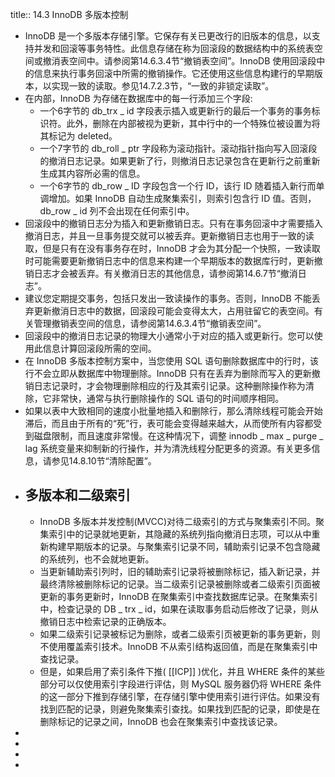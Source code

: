 title:: 14.3 InnoDB 多版本控制

- InnoDB 是一个多版本存储引擎。它保存有关已更改行的旧版本的信息，以支持并发和回滚等事务特性。此信息存储在称为回滚段的数据结构中的系统表空间或撤消表空间中。请参阅第14.6.3.4节“撤销表空间”。InnoDB 使用回滚段中的信息来执行事务回滚中所需的撤销操作。它还使用这些信息构建行的早期版本，以实现一致的读取。参见14.7.2.3节，“一致的非锁定读取”。
- 在内部，InnoDB 为存储在数据库中的每一行添加三个字段:
	- 一个6字节的 db_trx _ id 字段表示插入或更新行的最后一个事务的事务标识符。此外，删除在内部被视为更新，其中行中的一个特殊位被设置为将其标记为 deleted。
	- 一个7字节的 db_roll _ ptr 字段称为滚动指针。滚动指针指向写入回滚段的撤消日志记录。如果更新了行，则撤消日志记录包含在更新行之前重新生成其内容所必需的信息。
	- 一个6字节的 db_row _ ID 字段包含一个行 ID，该行 ID 随着插入新行而单调增加。如果 InnoDB 自动生成聚集索引，则索引包含行 ID 值。否则，db_row _ id 列不会出现在任何索引中。
- 回滚段中的撤销日志分为插入和更新撤销日志。只有在事务回滚中才需要插入撤消日志，并且一旦事务提交就可以被丢弃。更新撤销日志也用于一致的读取，但是只有在没有事务存在时，InnoDB 才会为其分配一个快照，一致读取时可能需要更新撤销日志中的信息来构建一个早期版本的数据库行时，更新撤销日志才会被丢弃。有关撤消日志的其他信息，请参阅第14.6.7节“撤消日志”。
- 建议您定期提交事务，包括只发出一致读操作的事务。否则，InnoDB 不能丢弃更新撤消日志中的数据，回滚段可能会变得太大，占用驻留它的表空间。有关管理撤销表空间的信息，请参阅第14.6.3.4节“撤销表空间”。
- 回滚段中的撤消日志记录的物理大小通常小于对应的插入或更新行。您可以使用此信息计算回滚段所需的空间。
- 在 InnoDB 多版本控制方案中，当您使用 SQL 语句删除数据库中的行时，该行不会立即从数据库中物理删除。InnoDB 只有在丢弃为删除而写入的更新撤销日志记录时，才会物理删除相应的行及其索引记录。这种删除操作称为清除，它非常快，通常与执行删除操作的 SQL 语句的时间顺序相同。
- 如果以表中大致相同的速度小批量地插入和删除行，那么清除线程可能会开始滞后，而且由于所有的“死”行，表可能会变得越来越大，从而使所有内容都受到磁盘限制，而且速度非常慢。在这种情况下，调整 innodb _ max _ purge _ lag 系统变量来抑制新的行操作，并为清洗线程分配更多的资源。有关更多信息，请参见14.8.10节“清除配置”。
- ## 多版本和二级索引
	- InnoDB 多版本并发控制(MVCC)对待二级索引的方式与聚集索引不同。聚集索引中的记录就地更新，其隐藏的系统列指向撤消日志项，可以从中重新构建早期版本的记录。与聚集索引记录不同，辅助索引记录不包含隐藏的系统列，也不会就地更新。
	- 当更新辅助索引列时，旧的辅助索引记录将被删除标记，插入新记录，并最终清除被删除标记的记录。当二级索引记录被删除或者二级索引页面被更新的事务更新时，InnoDB 在聚集索引中查找数据库记录。在聚集索引中，检查记录的 DB _ trx _ id，如果在读取事务启动后修改了记录，则从撤销日志中检索记录的正确版本。
	- 如果二级索引记录被标记为删除，或者二级索引页被更新的事务更新，则不使用覆盖索引技术。InnoDB 不从索引结构返回值，而是在聚集索引中查找记录。
	- 但是，如果启用了索引条件下推( [[ICP]] )优化，并且 WHERE 条件的某些部分可以仅使用索引字段进行评估，则 MySQL 服务器仍将 WHERE 条件的这一部分下推到存储引擎，在存储引擎中使用索引进行评估。如果没有找到匹配的记录，则避免聚集索引查找。如果找到匹配的记录，即使是在删除标记的记录之间，InnoDB 也会在聚集索引中查找该记录。
-
-
-
-